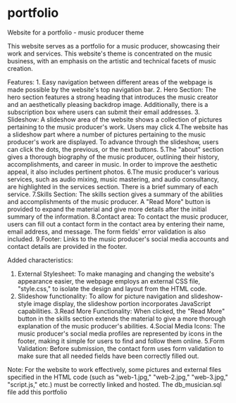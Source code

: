 # portfolio
Website for a portfolio - music producer theme


This website serves as a portfolio for a music producer, showcasing their work and services. This website's theme is concentrated on the music business, with an emphasis on the artistic and technical facets of music creation.

Features: 1. Easy navigation between different areas of the webpage is made possible by the website's top navigation bar.
          2. Hero Section: The hero section features a strong heading that introduces the music creator and an aesthetically pleasing backdrop image. Additionally, there is a subscription box where users can submit their email addresses.
          3. Slideshow: A slideshow area of the website shows a collection of pictures pertaining to the music producer's work. Users may click
          4.The website has a slideshow part where a number of pictures pertaining to the music producer's work are displayed. To advance through the slideshow, users can click the dots, the previous, or the next buttons.
          5.The "about" section gives a thorough biography of the music producer, outlining their history, accomplishments, and career in music. In order to improve the aesthetic appeal, it also includes pertinent photos.
          6.The music producer's various services, such as audio mixing, music mastering, and audio consultancy, are highlighted in the services section. There is a brief summary of each service.
          7.Skills Section: The skills section gives a summary of the abilities and accomplishments of the music producer. A "Read More" button is provided to expand the material and give more details after the initial summary of the information.
          8.Contact area: To contact the music producer, users can fill out a contact form in the contact area by entering their name, email address, and message. The form fields' error validation is also included.
          9.Footer: Links to the music producer's social media accounts and contact details are provided in the footer.


Added characteristics:

1. External Stylesheet: To make managing and changing the website's appearance easier, the webpage employs an external CSS file, "style.css," to isolate the design and layout from the HTML code.
2. Slideshow functionality: To allow for picture navigation and slideshow-style image display, the slideshow portion incorporates JavaScript capabilities.
3.Read More Functionality: When clicked, the "Read More" button in the skills section extends the material to give a more thorough explanation of the music producer's abilities.
4.Social Media Icons: The music producer's social media profiles are represented by icons in the footer, making it simple for users to find and follow them online.
5.Form Validation: Before submission, the contact form uses form validation to make sure that all needed fields have been correctly filled out.


Note: For the website to work effectively, some pictures and external files specified in the HTML code (such as "web-1.jpg," "web-2.jpg," "web-3.jpg," "script.js," etc.) must be correctly linked and hosted.
The db_musician.sql file add this portfolio
